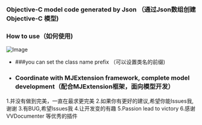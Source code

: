 ### Objective-C model code generated by Json （通过Json数组创建Objective-C 模型)

### How to use（如何使用)


![Image](http://github.com/boyXiong/XWJsonToCode/raw/master/ScreenShot.gif)


+ ###you can set the class name prefix （可以设置类名的前缀)


+ ### Coordinate with MJExtension framework, complete model development（配合MJExtension框架，面向模型开发）

1.并没有做到完美，一直在最求更完美
2.如果你有更好的建议,希望你能Issues我,谢谢
3.有BUG,希望Issues我
4.让开发变的有趣
5.Passion lead to victory
6.感谢 VVDocumenter 等优秀的插件

